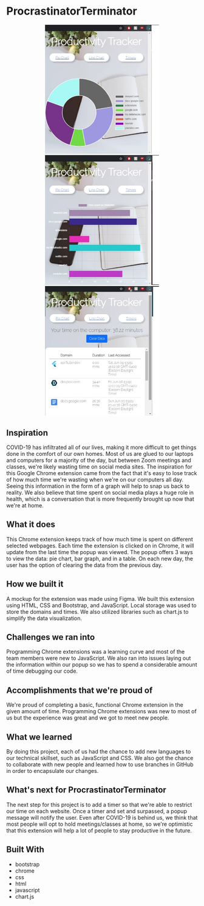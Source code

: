 # ProcrastinatorTerminator

<p align="middle">  
<img src="images/pie-chart.png" width="300" />
  <img src="images/bar-chart.png" width="300" /> 
  <img src="images/timer-table.png" width="300" />
</p>

## Inspiration

COVID-19 has infiltrated all of our lives, making it more difficult to get things done in the comfort of our own homes. Most of us are glued to our laptops and computers for a majority of the day, but between Zoom meetings and classes, we're likely wasting time on social media sites. The inspiration for this Google Chrome extension came from the fact that it's easy to lose track of how much time we're wasting when we're on our computers all day. Seeing this information in the form of a graph will help to snap us back to reality. We also believe that time spent on social media plays a huge role in health, which is a conversation that is more frequently brought up now that we're at home.

## What it does

This Chrome extension keeps track of how much time is spent on different selected webpages. Each time the extension is clicked on in Chrome, it will update from the last time the popup was viewed. The popup offers 3 ways to view the data: pie chart, bar graph, and in a table. On each new day, the user has the option of clearing the data from the previous day.

## How we built it

A mockup for the extension was made using Figma. We built this extension using HTML, CSS and Bootstrap, and JavaScript. Local storage was used to store the domains and times. We also utilized libraries such as chart.js to simplify the data visualization.

## Challenges we ran into
Programming Chrome extensions was a learning curve and most of the team members were new to JavaScript. We also ran into issues laying out the information within our popup so we has to spend a considerable amount of time debugging our code.

## Accomplishments that we're proud of

We're proud of completing a basic, functional Chrome extension in the given amount of time. Programming Chrome extensions was new to most of us but the experience was great and we got to meet new people.

## What we learned

By doing this project, each of us had the chance to add new languages to our technical skillset, such as JavaScript and CSS. We also got the chance to collaborate with new people and learned how to use branches in GitHub in order to encapsulate our changes.

## What's next for ProcrastinatorTerminator

The next step for this project is to add a timer so that we're able to restrict our time on each website. Once a timer and set and surpassed, a popup message will notify the user. Even after COVID-19 is behind us, we think that most people will opt to hold meetings/classes at home, so we're optimistic that this extension will help a lot of people to stay productive in the future.

## Built With

- bootstrap
- chrome
- css
- html
- javascript
- chart.js

